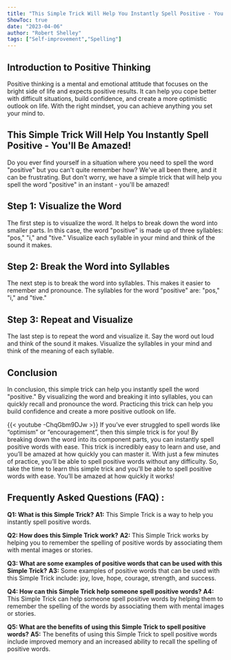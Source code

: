 ```yaml
---
title: "This Simple Trick Will Help You Instantly Spell Positive - You'll Be Amazed!"
ShowToc: true 
date: "2023-04-06"
author: "Robert Shelley" 
tags: ["Self-improvement","Spelling"]
---
```

## Introduction to Positive Thinking

Positive thinking is a mental and emotional attitude that focuses on the bright side of life and expects positive results. It can help you cope better with difficult situations, build confidence, and create a more optimistic outlook on life. With the right mindset, you can achieve anything you set your mind to.

## This Simple Trick Will Help You Instantly Spell Positive - You'll Be Amazed!

Do you ever find yourself in a situation where you need to spell the word "positive" but you can't quite remember how? We've all been there, and it can be frustrating. But don't worry, we have a simple trick that will help you spell the word "positive" in an instant - you'll be amazed! 

## Step 1: Visualize the Word

The first step is to visualize the word. It helps to break down the word into smaller parts. In this case, the word "positive" is made up of three syllables: "pos," "i," and "tive." Visualize each syllable in your mind and think of the sound it makes. 

## Step 2: Break the Word into Syllables

The next step is to break the word into syllables. This makes it easier to remember and pronounce. The syllables for the word "positive" are: "pos," "i," and "tive." 

## Step 3: Repeat and Visualize

The last step is to repeat the word and visualize it. Say the word out loud and think of the sound it makes. Visualize the syllables in your mind and think of the meaning of each syllable. 

## Conclusion

In conclusion, this simple trick can help you instantly spell the word "positive." By visualizing the word and breaking it into syllables, you can quickly recall and pronounce the word. Practicing this trick can help you build confidence and create a more positive outlook on life.

{{< youtube -ChqGbm9DJw >}} 
If you’ve ever struggled to spell words like “optimism” or “encouragement”, then this simple trick is for you! By breaking down the word into its component parts, you can instantly spell positive words with ease. This trick is incredibly easy to learn and use, and you’ll be amazed at how quickly you can master it. With just a few minutes of practice, you’ll be able to spell positive words without any difficulty. So, take the time to learn this simple trick and you’ll be able to spell positive words with ease. You’ll be amazed at how quickly it works!

## Frequently Asked Questions (FAQ) :
**Q1: What is this Simple Trick?** 
**A1:** This Simple Trick is a way to help you instantly spell positive words.

**Q2: How does this Simple Trick work?** 
**A2:** This Simple Trick works by helping you to remember the spelling of positive words by associating them with mental images or stories.

**Q3: What are some examples of positive words that can be used with this Simple Trick?** 
**A3:** Some examples of positive words that can be used with this Simple Trick include: joy, love, hope, courage, strength, and success.

**Q4: How can this Simple Trick help someone spell positive words?** 
**A4:** This Simple Trick can help someone spell positive words by helping them to remember the spelling of the words by associating them with mental images or stories.

**Q5: What are the benefits of using this Simple Trick to spell positive words?** 
**A5:** The benefits of using this Simple Trick to spell positive words include improved memory and an increased ability to recall the spelling of positive words.





